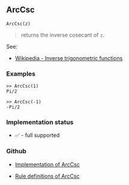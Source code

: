 ## ArcCsc

```
ArcCsc(z)
```

> returns the inverse cosecant of `z`.
 
See:
* [Wikipedia - Inverse trigonometric functions](https://en.wikipedia.org/wiki/Inverse_trigonometric_functions)

### Examples

``` 
>> ArcCsc(1)    
Pi/2  
  
>> ArcCsc(-1)    
-Pi/2 
```
  






### Implementation status

* &#x2705; - full supported

### Github

* [Implementation of ArcCsc](https://github.com/axkr/symja_android_library/blob/master/symja_android_library/matheclipse-core/src/main/java/org/matheclipse/core/builtin/ExpTrigsFunctions.java#L539) 

* [Rule definitions of ArcCsc](https://github.com/axkr/symja_android_library/blob/master/symja_android_library/rules/ArcCscRules.m) 

